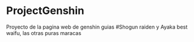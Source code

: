 # ProjectGenshin
Proyecto de la pagina web de genshin guias
#Shogun raiden y Ayaka best waifu, las otras puras maracas
